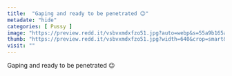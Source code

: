 ```yaml
---
title:  "Gaping and ready to be penetrated 😉"
metadate: "hide"
categories: [ Pussy ]
image: "https://preview.redd.it/vsbvxmdxfzo51.jpg?auto=webp&s=55a9b165a046dcbc807a8a0d3f73d27772e8c5b2"
thumb: "https://preview.redd.it/vsbvxmdxfzo51.jpg?width=640&crop=smart&auto=webp&s=8c3311a275e989bfa3da690ae77cfac360966b16"
visit: ""
---
```

Gaping and ready to be penetrated 😉
